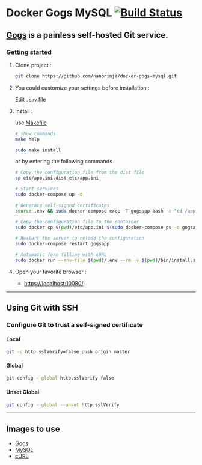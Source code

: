 # Docker Gogs MySQL [![Build Status](https://travis-ci.org/nanoninja/docker-gogs-mysql.svg?branch=master)](https://travis-ci.org/nanoninja/docker-gogs-mysql)

## [Gogs](https://gogs.io/) is a painless self-hosted Git service.

### Getting started

1. Clone project :

    ```sh
    git clone https://github.com/nanoninja/docker-gogs-mysql.git
    ```

2. You could customize your settings before installation : 

    Edit `.env` file

3. Install :

    use [Makefile](https://en.wikipedia.org/wiki/Makefile)

    ```sh
    # show commands
    make help

    sudo make install
    ```

    or by entering the following commands

    ```sh
    # Copy the configuration file from the dist file
    cp etc/app.ini.dist etc/app.ini

    # Start services
    sudo docker-compose up -d

    # Generate self-signed certificates
    source .env && sudo docker-compose exec -T gogsapp bash -c "cd /app/gogs; exec /app/gogs/gogs cert -ca=true -duration=$GOGS_CERT_DURATION -host=$GOGS_HTTP_DOMAIN"

    # Copy the configuration file to the container
    sudo docker cp $(pwd)/etc/app.ini $(sudo docker-compose ps -q gogsapp):/data/gogs/conf/app.ini

    # Restart the server to reload the configuration
    sudo docker-compose restart gogsapp

    # Automatic form filling with cURL
    sudo docker run --env-file $(pwd)/.env --rm -v $(pwd)/bin/install.sh:/install.sh --net=host appropriate/curl /bin/sh /install.sh
    ```

3. Open your favorite browser :

    - [https://localhost:10080/](https://localhost:10080)

---

## Using Git with SSH

### Configure Git to trust a self-signed certificate

#### Local

```sh
git -c http.sslVerify=false push origin master
```

#### Global 

```sh
git config --global http.sslVerify false
```

#### Unset Global

```sh
git config --global --unset http.sslVerify
```

---

## Images to use

* [Gogs](https://hub.docker.com/r/gogs/gogs/)
* [MySQL](https://hub.docker.com/_/mysql/)
* [cURL](https://hub.docker.com/r/appropriate/curl/)